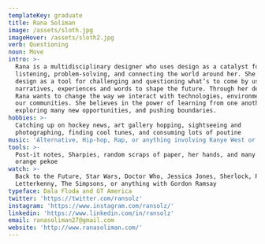 ```yaml
---
templateKey: graduate
title: Rana Soliman
image: /assets/sloth.jpg
imageHover: /assets/sloth2.jpg
verb: Questioning
noun: Move
intro: >-
  Rana is a multidisciplinary designer who uses design as a catalyst for
  listening, problem-solving, and connecting the world around her. She utilizes
  design as a tool for challenging and questioning what’s to come by using
  narratives, experiences and words to shape the future. Through her designs,
  Rana wants to change the way we interact with technologies, environments, and
  our communities. She believes in the power of learning from one another,
  exploring many new opportunities, and pushing boundaries.
hobbies: >-
  Catching up on hockey news, art gallery hopping, sightseeing and
  photographing, finding cool tunes, and consuming lots of poutine
music: 'Alternative, Hip-hop, Rap, or anything involving Kanye West or Kendrick Lamar'
tools: >-
  Post-it notes, Sharpies, random scraps of paper, her hands, and many cups of
  orange pekoe
watch: >-
  Back to the Future, Star Wars, Doctor Who, Jessica Jones, Sherlock, Riverdale,
  Letterkenny, The Simpsons, or anything with Gordon Ramsay
typeface: Dala Floda and GT America
twitter: 'https://twitter.com/ransolz'
instagram: 'https://www.instagram.com/ransolz/'
linkedin: 'https://www.linkedin.com/in/ransolz'
email: ranasoliman27@gmail.com
website: 'http://www.ranasoliman.com/'
---
```


